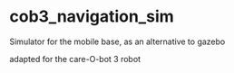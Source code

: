 cob3_navigation_sim
===================

Simulator for the mobile base, as an alternative to gazebo

adapted for the care-O-bot 3 robot